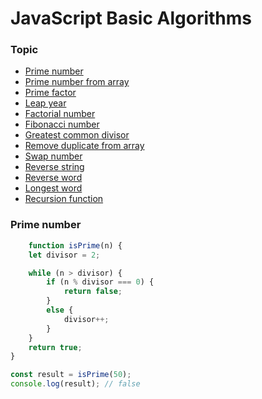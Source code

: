 # JavaScript Basic Algorithms

### Topic

- <a href="#prime">Prime number</a>
- <a href="#prime_array">Prime number from array</a>
- <a href="#prime_factor">Prime factor</a>
- <a href="#leap_year">Leap year</a>
- <a href="#factorial">Factorial number</a>
- <a href="#fibonacci">Fibonacci number</a>
- <a href="#greatest_common">Greatest common divisor</a>
- <a href="#remove_duplicate">Remove duplicate from array</a>
- <a href="#swap_number">Swap number</a>
- <a href="#reverse_string">Reverse string</a>
- <a href="#reverse_word">Reverse word</a>
- <a href="#longest_word">Longest word</a>
- <a href="#recursion">Recursion function</a>

<h3 id="prime">Prime number</h3>

```js
    function isPrime(n) {
    let divisor = 2;

    while (n > divisor) {
        if (n % divisor === 0) {
            return false;
        }
        else {
            divisor++;
        }
    }
    return true;
}

const result = isPrime(50);
console.log(result); // false
```
